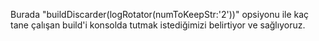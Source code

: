 Burada "buildDiscarder(logRotator(numToKeepStr:'2'))" opsiyonu ile kaç tane çalışan build'i konsolda tutmak istediğimizi belirtiyor ve sağlıyoruz.
